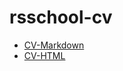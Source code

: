 # rsschool-cv
* [CV-Markdown](https://xEntropyx.github.io/rsschool-cv/cv)  
* [CV-HTML](https://xEntropyx.github.io/rsschool-cv/)

